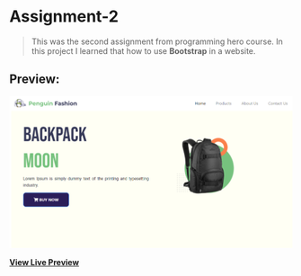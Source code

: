 # Assignment-2
> This was the second assignment from programming hero course.
In this project I learned that how to use **Bootstrap** in a website.

## Preview:

![Screenshot_5.png](https://github.com/InjamulCSE15/assignment-2/blob/main/Photos/Screenshot_5.png)

<b><a href="https://injamulcse15.github.io/assignment-2/assignmentTwo.html">View Live Preview</a><b>